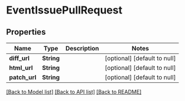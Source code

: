 # EventIssuePullRequest

## Properties
Name | Type | Description | Notes
------------ | ------------- | ------------- | -------------
**diff_url** | **String** |  | [optional] [default to null]
**html_url** | **String** |  | [optional] [default to null]
**patch_url** | **String** |  | [optional] [default to null]

[[Back to Model list]](../README.md#documentation-for-models) [[Back to API list]](../README.md#documentation-for-api-endpoints) [[Back to README]](../README.md)


